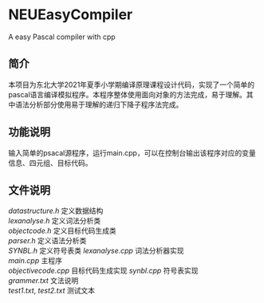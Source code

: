 # NEUEasyCompiler
A easy Pascal compiler with cpp

## 简介
本项目为东北大学2021年夏季小学期编译原理课程设计代码，实现了一个简单的pascal语言编译模拟程序。本程序整体使用面向对象的方法完成，易于理解。其中语法分析部分使用易于理解的递归下降子程序法完成。

## 功能说明
输入简单的psacal源程序，运行main.cpp，可以在控制台输出该程序对应的变量信息、四元组、目标代码。 

## 文件说明
*datastructure.h* 定义数据结构  
*lexanalyse.h*    定义词法分析类  
*objectcode.h* 定义目标代码生成类  
*parser.h*  定义语法分析类  
*SYNBL.h* 定义符号表类
*lexanalyse.cpp* 词法分析器实现  
*main.cpp* 主程序  
*objectivecode.cpp* 目标代码生成实现 
*synbl.cpp*  符号表实现  
*grammer.txt* 文法说明  
*test1.txt*, *test2.txt* 测试文本  

